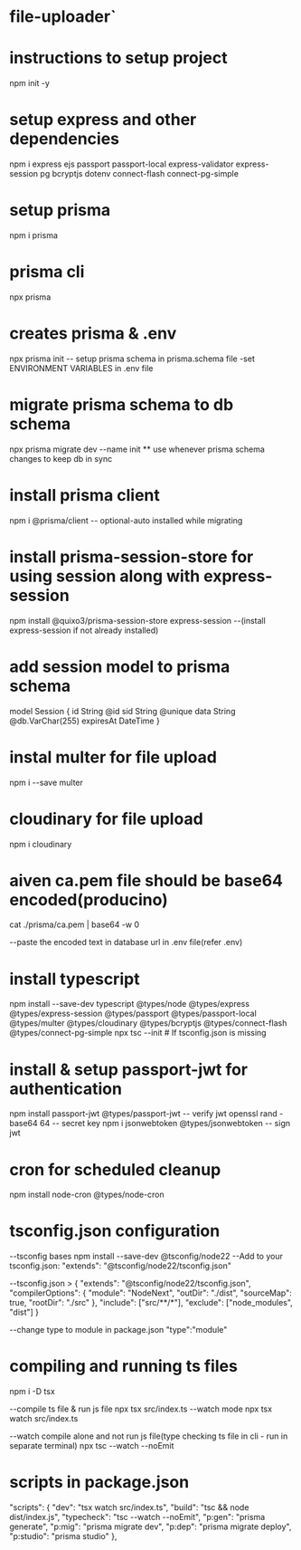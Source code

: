 # file-uploader`

# instructions to setup project

npm init -y

# setup express and other dependencies

npm i express ejs passport passport-local express-validator express-session pg bcryptjs dotenv connect-flash connect-pg-simple

# setup prisma

npm i prisma

# prisma cli

npx prisma

# creates prisma & .env

npx prisma init
-- setup prisma schema in prisma.schema file
-set ENVIRONMENT VARIABLES in .env file

# migrate prisma schema to db schema

npx prisma migrate dev --name init \*\* use whenever prisma schema changes to keep db in sync

# install prisma client

npm i @prisma/client -- optional-auto installed while migrating

# install prisma-session-store for using session along with express-session

npm install @quixo3/prisma-session-store express-session --(install express-session if not already installed)

# add session model to prisma schema

model Session {
id String @id
sid String @unique
data String @db.VarChar(255)
expiresAt DateTime
}

# instal multer for file upload

npm i --save multer

# cloudinary for file upload

npm i cloudinary

# aiven ca.pem file should be base64 encoded(producino)

cat ./prisma/ca.pem | base64 -w 0

--paste the encoded text in database url in .env file(refer .env)

# install typescript

npm install --save-dev typescript @types/node @types/express @types/express-session @types/passport @types/passport-local @types/multer @types/cloudinary @types/bcryptjs @types/connect-flash @types/connect-pg-simple
npx tsc --init # If tsconfig.json is missing

# install & setup passport-jwt for authentication

npm install passport-jwt @types/passport-jwt -- verify jwt
openssl rand -base64 64 -- secret key
npm i jsonwebtoken @types/jsonwebtoken -- sign jwt

# cron for scheduled cleanup

npm install node-cron @types/node-cron

# tsconfig.json configuration

--tsconfig bases
npm install --save-dev @tsconfig/node22
--Add to your tsconfig.json:
"extends": "@tsconfig/node22/tsconfig.json"

--tsconfig.json >
{
"extends": "@tsconfig/node22/tsconfig.json",
"compilerOptions": {
"module": "NodeNext",
"outDir": "./dist",
"sourceMap": true,
"rootDir": "./src"
},
"include": ["src/**/*"],
"exclude": ["node_modules", "dist"]
}

--change type to module in package.json
"type":"module"

# compiling and running ts files

npm i -D tsx

--compile ts file & run js file
npx tsx src/index.ts
--watch mode
npx tsx watch src/index.ts

--watch compile alone and not run js file(type checking ts file in cli - run in separate terminal)
npx tsc --watch --noEmit

# scripts in package.json

"scripts": {
"dev": "tsx watch src/index.ts",
"build": "tsc && node dist/index.js",
"typecheck": "tsc --watch --noEmit",
"p:gen": "prisma generate",
"p:mig": "prisma migrate dev",
"p:dep": "prisma migrate deploy",
"p:studio": "prisma studio"
},
